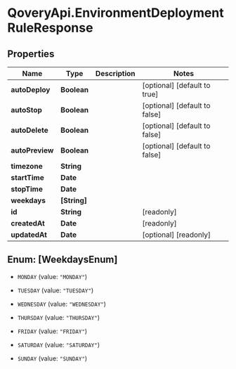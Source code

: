 # QoveryApi.EnvironmentDeploymentRuleResponse

## Properties

Name | Type | Description | Notes
------------ | ------------- | ------------- | -------------
**autoDeploy** | **Boolean** |  | [optional] [default to true]
**autoStop** | **Boolean** |  | [optional] [default to false]
**autoDelete** | **Boolean** |  | [optional] [default to false]
**autoPreview** | **Boolean** |  | [optional] [default to false]
**timezone** | **String** |  | 
**startTime** | **Date** |  | 
**stopTime** | **Date** |  | 
**weekdays** | **[String]** |  | 
**id** | **String** |  | [readonly] 
**createdAt** | **Date** |  | [readonly] 
**updatedAt** | **Date** |  | [optional] [readonly] 



## Enum: [WeekdaysEnum]


* `MONDAY` (value: `"MONDAY"`)

* `TUESDAY` (value: `"TUESDAY"`)

* `WEDNESDAY` (value: `"WEDNESDAY"`)

* `THURSDAY` (value: `"THURSDAY"`)

* `FRIDAY` (value: `"FRIDAY"`)

* `SATURDAY` (value: `"SATURDAY"`)

* `SUNDAY` (value: `"SUNDAY"`)




